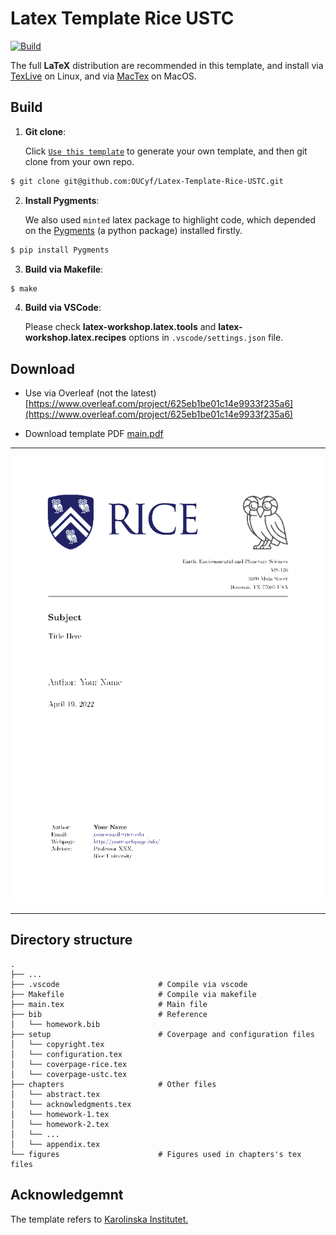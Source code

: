 # Latex Template Rice USTC

[![Build](https://github.com/OUCyf/Latex-Template-Rice-USTC/actions/workflows/build.yml/badge.svg)](https://github.com/OUCyf/Latex-Template-Rice-USTC/actions/workflows/build.yml)

The full **LaTeX** distribution are recommended in this template, and install via [TexLive](https://github.com/scottkosty/install-tl-ubuntu) on Linux, and via [MacTex](https://www.tug.org/mactex/) on MacOS.


## Build


1. **Git clone**:

    Click [`Use this template`](https://github.com/OUCyf/Latex-Template-Rice-USTC/generate) to generate your own template, and then git clone from your own repo.

```bash
$ git clone git@github.com:OUCyf/Latex-Template-Rice-USTC.git
```

2. **Install Pygments**:

    We also used `minted` latex package to highlight code, which depended on the [Pygments](https://pygments.org/) (a python package) installed firstly.

```bash
$ pip install Pygments
```

3. **Build via Makefile**:

```bash
$ make
```

4. **Build via VSCode**:

   Please check **latex-workshop.latex.tools** and **latex-workshop.latex.recipes** options in `.vscode/settings.json` file.


## Download

- Use via Overleaf (not the latest) [https://www.overleaf.com/project/625eb1be01c14e9933f235a6](https://www.overleaf.com/project/625eb1be01c14e9933f235a6)

- Download template PDF [main.pdf](https://github.com/OUCyf/Latex-Template-Rice-USTC/raw/gh-pages/main.pdf)

---
![img](https://github.com/OUCyf/Latex-Template-Rice-USTC/raw/gh-pages/main.gif)

---

## Directory structure

    .
    ├── ...
    ├── .vscode                      # Compile via vscode
    ├── Makefile                     # Compile via makefile
    ├── main.tex                     # Main file
    ├── bib                          # Reference
    │   └── homework.bib
    ├── setup                        # Coverpage and configuration files
    │   └── copyright.tex
    │   └── configuration.tex
    │   └── coverpage-rice.tex
    │   └── coverpage-ustc.tex
    ├── chapters                     # Other files
    │   └── abstract.tex
    │   └── acknowledgments.tex
    │   └── homework-1.tex
    │   └── homework-2.tex
    │   └── ...
    │   └── appendix.tex
    └── figures                      # Figures used in chapters's tex files

## Acknowledgemnt

The template refers to [Karolinska Institutet.](https://www.overleaf.com/latex/templates/thesis-template-masters-health-informatics-ki-su/dpyvvsqhygng)

